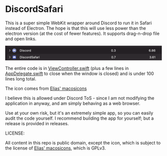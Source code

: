 # DiscordSafari
This is a super simple WebKit wrapper around Discord to run it in Safari instead of Electron. The hope is that this will use less power than the electron 
version (at the cost of fewer features). It supports drag-n-drop file and open links.

![Energy usage: 6.8 to 3.6](energy_usage.png)

The entire code is in [ViewController.swift](DiscordSafari/ViewController.swift) (plus a few lines in  [AppDelegate.swift](DiscordSafari/AppDelegate.swift) to close when the window is closed)  and is under 100 lines long total.

The icon comes from [Elias' macosicons](https://github.com/elrumo/macOS_Big_Sur_icons_replacements)

I believe this is allowed under Discord ToS - since I am not modifying the application in anyway, and am simply behaving as a web browser.

Use at your own risk, but it's an extremely simple app, so you can easily audit the code yourself. I recommend building the app for yourself; but a release is provided in releases.

LICENSE:

All content in this repo is public domain, except the icon, which is subject to the license of [Elias' macosicons](https://github.com/elrumo/macOS_Big_Sur_icons_replacements), which is GPLv3.
